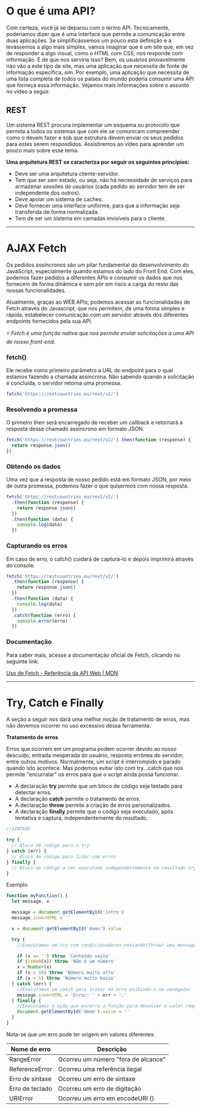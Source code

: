 # O que é uma API?

Com certeza, você já se deparou com o termo API. Tecnicamente, poderíamos dizer que é uma interface que permite a comunicação entre duas aplicações. Se simplificássemos um pouco esta definição e a levássemos a algo mais simples, vamos imaginar que é um site que, em vez de responder a algo visual, como o HTML com CSS, nos responde com informação. E de que nos serviria isso? Bem, os usuários provavelmente não vão a este tipo de site, mas uma aplicação que necessita de fonte de informação específica, sim. Por exemplo, uma aplicação que necessita de uma lista completa de todos os países do mundo poderia consumir uma API que forneça essa informação. Vejamos mais informações sobre o assunto no vídeo a seguir.

## REST

Um sistema REST procura implementar um esquema ou protocolo que permita a todos os sistemas que com ele se comunicam compreender como o devem fazer e sob que estrutura devem enviar os seus pedidos para estes serem respondidos. Assistiremos ao vídeo para aprender um pouco mais sobre esse tema.

**Uma arquitetura REST se caracteriza por seguir os seguintes princípios:**

- Deve ser uma arquitetura cliente-servidor.
- Tem que ser sem estado, ou seja, não há necessidade de serviços para armazenar sessões de usuários (cada pedido ao servidor tem de ser independente dos outros).
- Deve apoiar um sistema de caches.
- Deve fornecer uma interface uniforme, para que a informação seja transferida de forma normalizada.
- Tem de ser um sistema em camadas invisíveis para o cliente.

---

# AJAX Fetch

Os pedidos assíncronos são um pilar fundamental do desenvolvimento do JavaScript, especialmente quando estamos do lado do Front End. Com eles, podemos fazer pedidos a diferentes APIs e consumir os dados que nos fornecem de forma dinâmica e sem pôr em risco a carga do resto das nossas funcionalidades.

Atualmente, graças ao WEB APIs, podemos acessar as funcionalidades de Fetch através do Javascript, que nos permitem, de uma forma simples e rápida, estabelecer comunicação com um servidor através dos diferentes endpoints fornecidos pela sua API.

:zap: _Fetch é uma função nativa que nos permite enviar solicitações a uma API de nosso front-end._

### fetch()

Ele recebe como primeiro parâmetro a URL do endpoint para o qual estamos fazendo a chamada assíncrona. Não sabendo quando a solicitação é concluída, o servidor retorna uma promessa.

```javascript
fetch('https://restcountries.eu/rest/v2/')
```

### Resolvendo a promessa

O primeiro then será encarregado de receber um callback e retornará a resposta desse chamado assíncrono em formato JSON.

```javascript
fetch('https://restcountries.eu/rest/v2/').then(function (response) {
  return response.json()
})
```

### Obtendo os dados

Uma vez que a resposta de nosso pedido está em formato JSON, por meio de outra promessa, podemos fazer o que quisermos com nossa resposta.

```javascript
fetch('https://restcountries.eu/rest/v2/')
  .then(function (response) {
    return response.json()
  })
  .then(function (data) {
    console.log(data)
  })
```

### Capturando os erros

Em caso de erro, o catch() cuidará de capturá-lo e depois imprimirá através do console.

```javascript
fetch('https://restcountries.eu/rest/v2/')
  .then(function (response) {
    return response.json()
  })
  .then(function (data) {
    console.log(data)
  })
  .catch(function (erro) {
    console.error(erro)
  })
```

### Documentação

Para saber mais, acesse a documentação oficial de Fetch, clicando no seguinte link:

[Uso de Fetch - Referência da API Web | MDN ](https://developer.mozilla.org/pt-BR/docs/Web/API/Fetch_API/Using_Fetch)

---

# Try, Catch e Finally

A seção a seguir nos dará uma melhor noção de tratamento de erros, mas não devemos incorrer no uso excessivo dessa ferramenta.

**Tratamento de erros**

Erros que ocorrem em um programa podem ocorrer devido ao nosso descuido, entrada inesperada do usuário, resposta errônea do servidor, entre outros motivos. Normalmente, um script é interrompido e parado quando isto acontece. Mas podemos evitar isto com try...catch que nos permite "encurralar" os erros para que o script ainda possa funcionar.

- A declaração **try** permite que um bloco de código seja testado para detectar erros.
- A declaração **catch** permite o tratamento de erros.
- A declaração **throw** permite a criação de erros personalizados.
- A declaração **finally** permite que o código seja executado, após tentativa e captura, independentemente do resultado.

```javascript
//SINTAXE

try {
  // Bloco de código para o try
} catch (err) {
  // Bloco de código para lidar com erros
} finally {
  // Bloco de código a ser executado independentemente do resultado try/catch
}
```

Exemplo

```javascript
function myFunction() {
  let message, x

  message = document.getElementById('intro')
  message.innerHTML = ''

  x = document.getElementById('demo').value

  try {
    //Executamos um try com condicionadores enviando(throw) uma mensagem:

    if (x == '') throw 'Conteúdo vazio'
    if (isNaN(x)) throw 'Não é um número'
    x = Number(x)
    if (x > 10) throw 'Número muito alto'
    if (x < 5) throw 'Número muito baixo'
  } catch (err) {
    //Executamos um catch para tratar do erro exibindo-o no navegador
    message.innerHTML = 'Error: ' + err + '.'
  } finally {
    //Executamos a ação que encerra a função para devolver o valor requerido
    document.getElementById('demo').value = ''
  }
}
```
Nota-se que um erro pode ter origem em valores diferentes:

|Nome de erro|Descrição|
|-----------|-----------|
|RangeError|Ocorreu um número "fora de alcance"|
|ReferenceError|Ocorreu uma referência ilegal|
|Erro de sintaxe|Ocorreu um erro de sintaxe|
|Erro de teclado|Ocorreu um erro de digitação|
|URIError|Ocorreu um erro em encodeURI ()|
